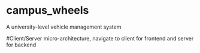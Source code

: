 # campus_wheels
A university-level vehicle management system

#Client/Server micro-architecture, navigate to client for frontend and server for backend

